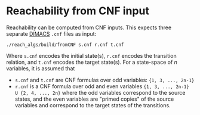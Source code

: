 # Reachability from CNF input

Reachability can be computed from CNF inputs. This expects three separate [DIMACS](https://jix.github.io/varisat/manual/0.2.0/formats/dimacs.html) `.cnf` files as input:
```shell
./reach_algs/build/fromCNF s.cnf r.cnf t.cnf
```
Where `s.cnf` encodes the initial state(s), `r.cnf` encodes the transition relation, and `t.cnf` encodes the target state(s).
For a state-space of _n_ variables, it is assumed that
* `s.cnf` and `t.cnf` are CNF formulas over odd variables: `{1, 3, ..., 2n-1}`
* `r.cnf` is a CNF formula over odd and even variables `{1, 3, ..., 2n-1} U {2, 4, ..., 2n}` where the odd variables correspond to the source states, and the even variables are "primed copies" of the source variables and correspond to the target states of the transitions.
